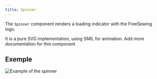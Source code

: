 ```yaml
---
title: Spinner
---
```


The `Spinner` component renders a loading indicator with the FreeSewing logo.

It is a pure SVG implementation, using SMIL for animation.<Fixme> Add more documentation for this component </Fixme>

## Exemple

![Example of the spinner](example.svg)

